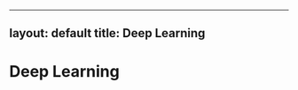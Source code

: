 ---
layout: default
title: Deep Learning
--
<h1 id="1">Deep Learning</h1>
<!--<table with=400>
<tr>
<td>
<center>
<ul type=disc>
  <li>
 <h1>深度学习开篇</h1>
 <li>
 <h1>深度学习和深度网络</h1>
  <li>
 <h1>卷积神经网络CNN</h1>
  </ul>
</center>
</td>
</tr>
</table>-->